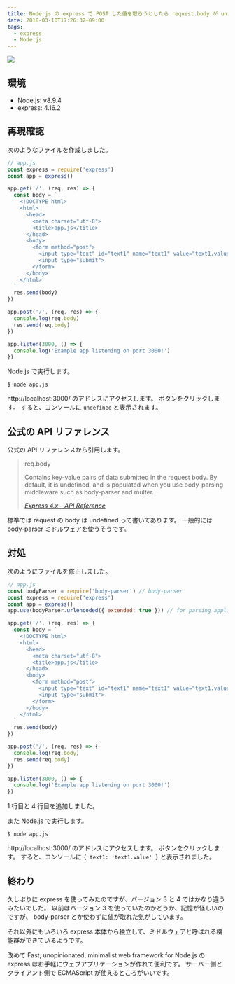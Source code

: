 ```yaml
---
title: Node.js の express で POST した値を取ろうとしたら request.body が undefined になる
date: 2018-03-10T17:26:32+09:00
tags:
  - express
  - Node.js
---
```


![](https://nodejs.org/static/images/logo.svg)

<!--more-->

## 環境

* Node.js: v8.9.4
* express: 4.16.2

## 再現確認

次のようなファイルを作成しました。

```javascript
// app.js
const express = require('express')
const app = express()

app.get('/', (req, res) => {
  const body = `
    <!DOCTYPE html>
    <html>
      <head>
        <meta charset="utf-8">
        <title>app.js</title>
      </head>
      <body>
        <form method="post">
          <input type="text" id="text1" name="text1" value="text1.value">
          <input type="submit">
        </form>
      </body>
    </html>
  `
  res.send(body)
})

app.post('/', (req, res) => {
  console.log(req.body)
  res.send(req.body)
})

app.listen(3000, () => {
  console.log('Example app listening on port 3000!')
})
```

Node.js で実行します。

```
$ node app.js
```

http://localhost:3000/ のアドレスにアクセスします。
ボタンをクリックします。
すると、コンソールに `undefined` と表示されます。

## 公式の API リファレンス

公式の API リファレンスから引用します。

> req.body
>
> Contains key-value pairs of data submitted in the request body. By default, it is undefined, and is populated when you use body-parsing middleware such as body-parser and multer.
>
> <cite>[Express 4.x - API Reference](https://expressjs.com/en/4x/api.html#req.body)</cite>

標準では request の body は undefined って書いてあります。
一般的には body-parser ミドルウェアを使うそうです。

## 対処

次のようにファイルを修正しました。

```javascript
// app.js
const bodyParser = require('body-parser') // body-parser
const express = require('express')
const app = express()
app.use(bodyParser.urlencoded({ extended: true })) // for parsing application/x-www-form-urlencoded

app.get('/', (req, res) => {
  const body = `
    <!DOCTYPE html>
    <html>
      <head>
        <meta charset="utf-8">
        <title>app.js</title>
      </head>
      <body>
        <form method="post">
          <input type="text" id="text1" name="text1" value="text1.value">
          <input type="submit">
        </form>
      </body>
    </html>
  `
  res.send(body)
})

app.post('/', (req, res) => {
  console.log(req.body)
  res.send(req.body)
})

app.listen(3000, () => {
  console.log('Example app listening on port 3000!')
})
```

1 行目と 4 行目を追加しました。

また Node.js で実行します。

```
$ node app.js
```

http://localhost:3000/ のアドレスにアクセスします。
ボタンをクリックします。
すると、コンソールに `{ text1: 'text1.value' }` と表示されました。

## 終わり

久しぶりに express を使ってみたのですが、バージョン 3 と 4 ではかなり違うみたいでした。
以前はバージョン 3 を使っていたのかどうか、記憶が怪しいのですが、 body-parser とか使わずに値が取れた気がしています。

それ以外にもいろいろ express 本体から独立して、ミドルウェアと呼ばれる機能群ができているようです。

改めて Fast, unopinionated, minimalist web framework for Node.js の express はお手軽にウェブアプリケーションが作れて便利です。
サーバー側とクライアント側で ECMAScript が使えるところがいいです。
